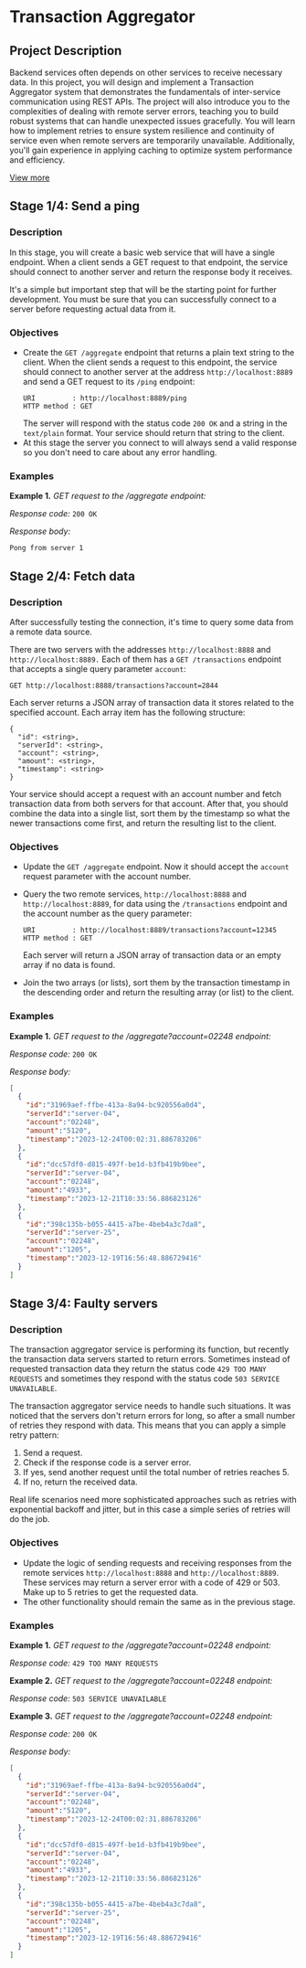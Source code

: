 # Transaction Aggregator

## Project Description

Backend services often depends on other services to receive necessary data. In this project, you will design and implement a Transaction Aggregator system that demonstrates the fundamentals of inter-service communication using REST APIs. The project will also introduce you to the complexities of dealing with remote server errors, teaching you to build robust systems that can handle unexpected issues gracefully. You will learn how to implement retries to ensure system resilience and continuity of service even when remote servers are temporarily unavailable. Additionally, you'll gain experience in applying caching to optimize system performance and efficiency.

[View more](https://hyperskill.org/projects/424)


## Stage 1/4: Send a ping

### Description

In this stage, you will create a basic web service that will have a single endpoint. When a client sends a GET request to that endpoint, the service should connect to another server and return the response body it receives.

It's a simple but important step that will be the starting point for further development. You must be sure that you can successfully connect to a server before requesting actual data from it.

### Objectives

- Create the `GET /aggregate` endpoint that returns a plain text string to the client. When the client sends a request to this endpoint, the service should connect to another server at the address `http://localhost:8889` and send a GET request to its `/ping` endpoint:
    ```text
    URI         : http://localhost:8889/ping
    HTTP method : GET
    ```
    The server will respond with the status code `200 OK` and a string in the `text/plain` format. Your service should return that string to the client.
- At this stage the server you connect to will always send a valid response so you don't need to care about any error handling.

### Examples

**Example 1.** *GET request to the /aggregate endpoint:*

*Response code:* `200 OK`

*Response body:*
```text
Pong from server 1
```


## Stage 2/4: Fetch data

### Description

After successfully testing the connection, it's time to query some data from a remote data source.

There are two servers with the addresses `http://localhost:8888` and `http://localhost:8889.` Each of them has a `GET /transactions` endpoint that accepts a single query parameter `account`:
```text
GET http://localhost:8888/transactions?account=2844
```

Each server returns a JSON array of transaction data it stores related to the specified account. Each array item has the following structure:
```text
{
  "id": <string>,
  "serverId": <string>,
  "account": <string>,
  "amount": <string>,
  "timestamp": <string>
}
```

Your service should accept a request with an account number and fetch transaction data from both servers for that account. After that, you should combine the data into a single list, sort them by the timestamp so what the newer transactions come first, and return the resulting list to the client.

### Objectives

- Update the `GET /aggregate` endpoint. Now it should accept the `account` request parameter with the account number.

- Query the two remote services, `http://localhost:8888` and `http://localhost:8889`, for data using the `/transactions` endpoint and the account number as the query parameter:
    ```text
    URI         : http://localhost:8889/transactions?account=12345
    HTTP method : GET
    ```
    Each server will return a JSON array of transaction data or an empty array if no data is found.

- Join the two arrays (or lists), sort them by the transaction timestamp in the descending order and return the resulting array (or list) to the client.

### Examples

**Example 1.** *GET request to the /aggregate?account=02248 endpoint:*

*Response code:* `200 OK`

*Response body:*
```json
[
  {
    "id":"31969aef-ffbe-413a-8a94-bc920556a0d4",
    "serverId":"server-04",
    "account":"02248",
    "amount":"5120",
    "timestamp":"2023-12-24T00:02:31.886783206"
  },
  {
    "id":"dcc57df0-d815-497f-be1d-b3fb419b9bee",
    "serverId":"server-04",
    "account":"02248",
    "amount":"4933",
    "timestamp":"2023-12-21T10:33:56.886823126"
  },
  {
    "id":"398c135b-b055-4415-a7be-4beb4a3c7da8",
    "serverId":"server-25",
    "account":"02248",
    "amount":"1205",
    "timestamp":"2023-12-19T16:56:48.886729416"
  }
]
```


## Stage 3/4: Faulty servers

### Description

The transaction aggregator service is performing its function, but recently the transaction data servers started to return errors. Sometimes instead of requested transaction data they return the status code `429 TOO MANY REQUESTS` and sometimes they respond with the status code `503 SERVICE UNAVAILABLE`.

The transaction aggregator service needs to handle such situations. It was noticed that the servers don't return errors for long, so after a small number of retries they respond with data. This means that you can apply a simple retry pattern:

1. Send a request.
2. Check if the response code is a server error.
3. If yes, send another request until the total number of retries reaches 5.
4. If no, return the received data.

Real life scenarios need more sophisticated approaches such as retries with exponential backoff and jitter, but in this case a simple series of retries will do the job.

### Objectives

- Update the logic of sending requests and receiving responses from the remote services `http://localhost:8888` and `http://localhost:8889`. These services may return a server error with a code of 429 or 503. Make up to 5 retries to get the requested data.
- The other functionality should remain the same as in the previous stage.

### Examples

**Example 1.** *GET request to the /aggregate?account=02248 endpoint:*

*Response code:* `429 TOO MANY REQUESTS`

**Example 2.** *GET request to the /aggregate?account=02248 endpoint:*

*Response code:* `503 SERVICE UNAVAILABLE`

**Example 3.** *GET request to the /aggregate?account=02248 endpoint:*

*Response code:* `200 OK`

*Response body:*
```json
[
  {
    "id":"31969aef-ffbe-413a-8a94-bc920556a0d4",
    "serverId":"server-04",
    "account":"02248",
    "amount":"5120",
    "timestamp":"2023-12-24T00:02:31.886783206"
  },
  {
    "id":"dcc57df0-d815-497f-be1d-b3fb419b9bee",
    "serverId":"server-04",
    "account":"02248",
    "amount":"4933",
    "timestamp":"2023-12-21T10:33:56.886823126"
  },
  {
    "id":"398c135b-b055-4415-a7be-4beb4a3c7da8",
    "serverId":"server-25",
    "account":"02248",
    "amount":"1205",
    "timestamp":"2023-12-19T16:56:48.886729416"
  }
]
```
